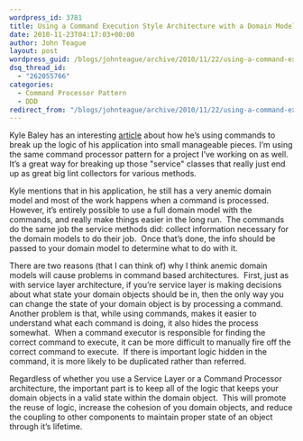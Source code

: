 ```yaml
---
wordpress_id: 3781
title: Using a Command Execution Style Architecture with a Domain Model
date: 2010-11-23T04:17:03+00:00
author: John Teague
layout: post
wordpress_guid: /blogs/johnteague/archive/2010/11/22/using-a-command-execution-style-architecture-with-a-domain-model.aspx
dsq_thread_id:
  - "262055766"
categories:
  - Command Processor Pattern
  - DDD
redirect_from: "/blogs/johnteague/archive/2010/11/22/using-a-command-execution-style-architecture-with-a-domain-model.aspx/"
---
```

Kyle Baley has an interesting [article](http://codebetter.com/blogs/kyle.baley/archive/2010/10/20/command-pattern-architecture-or-how-to-do-it-a-little-at-a-time.aspx) about how he’s using commands to break up the logic of his application into small manageable pieces. I’m using the same command processor pattern for a project I’ve working on as well.&#160; It&#8217;s a great way for breaking up those "service" classes that really just end up as great big lint collectors for various methods.

Kyle mentions that in his application, he still has a very anemic domain model and most of the work happens when a command is processed. However, it&#8217;s entirely possible to use a full domain model with the commands, and really make things easier in the long run.&#160; The commands do the same job the service methods did: collect information necessary for the domain models to do their job.&#160; Once that&#8217;s done, the info should be passed to your domain model to determine what to do with it. 

There are two reasons (that I can think of) why I think anemic domain models will cause problems in command based architectures.&#160; First, just as with service layer architecture, if you&#8217;re service layer is making decisions about what state your domain objects should be in, then the only way you can change the state of your domain object is by processing a command.&#160; Another problem is that, while using commands, makes it easier to understand what each command is doing, it also hides the process somewhat.&#160; When a command executor is responsible for finding the correct command to execute, it can be more difficult to manually fire off the correct command to execute.&#160; If there is important logic hidden in the command, it is more likely to be duplicated rather than referred.

Regardless of whether you use a Service Layer or a Command Processor architecture, the important part is to keep all of the logic that keeps your domain objects in a valid state within the domain object.&#160; This will promote the reuse of logic, increase the cohesion of you domain objects, and reduce the coupling to other components to maintain proper state of an object through it’s lifetime.